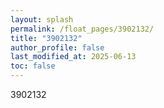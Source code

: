 ```yaml
---
layout: splash
permalink: /float_pages/3902132/
title: "3902132"
author_profile: false
last_modified_at: 2025-06-13
toc: false
---
```

 
3902132
